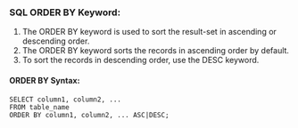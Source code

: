 ### SQL ORDER BY Keyword:
1) The ORDER BY keyword is used to sort the result-set in ascending or descending order.
2) The ORDER BY keyword sorts the records in ascending order by default. 
3) To sort the records in descending order, use the DESC keyword.
#### ORDER BY Syntax:
    SELECT column1, column2, ...
    FROM table_name
    ORDER BY column1, column2, ... ASC|DESC;



